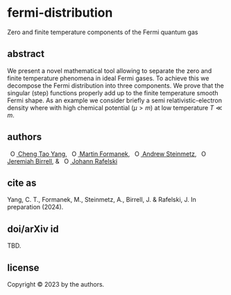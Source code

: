 # fermi-distribution
Zero and finite temperature components of the Fermi quantum gas

## abstract
We present a novel mathematical tool allowing to separate the zero and finite temperature phenomena in ideal Fermi gases. To achieve this  we decompose the Fermi distribution into three components. We prove that the singular (step) functions properly add up to the finite temperature smooth Fermi shape. As an example we consider briefly a semi relativistic-electron density where with high chemical potential ($\mu>m$) at low temperature $T\ll m$.

## authors
<a
id="cy-effective-orcid-url"
class="underline"
href="https://orcid.org/0000-0001-5038-8427"
target="orcid.widget"
rel="me noopener noreferrer"
style="vertical-align: top"><img
src="https://orcid.org/sites/default/files/images/orcid_16x16.png"
style="width: 1em; margin-inline-start: 0.5em"
alt="ORCID iD icon"/> Cheng Tao Yang</a>, <a
id="cy-effective-orcid-url"
class="underline"
href="https://orcid.org/0000-0003-2704-6474"
target="orcid.widget"
rel="me noopener noreferrer"
style="vertical-align: top"><img
src="https://orcid.org/sites/default/files/images/orcid_16x16.png"
style="width: 1em; margin-inline-start: 0.5em"
alt="ORCID iD icon"/> Martin Formanek</a>, <a
id="cy-effective-orcid-url"
class="underline"
href="https://orcid.org/0000-0001-5474-2649"
target="orcid.widget"
rel="me noopener noreferrer"
style="vertical-align: top"><img
src="https://orcid.org/sites/default/files/images/orcid_16x16.png"
style="width: 1em; margin-inline-start: 0.5em"
alt="ORCID iD icon"/> Andrew Steinmetz</a>, <a
id="cy-effective-orcid-url"
class="underline"
href="https://orcid.org/0000-0002-2289-4856"
target="orcid.widget"
rel="me noopener noreferrer"
style="vertical-align: top"><img
src="https://orcid.org/sites/default/files/images/orcid_16x16.png"
style="width: 1em; margin-inline-start: 0.5em"
alt="ORCID iD icon"/> Jeremiah Birrell</a>, & <a
id="cy-effective-orcid-url"
class="underline"
href="https://orcid.org/0000-0001-8217-1484"
target="orcid.widget"
rel="me noopener noreferrer"
style="vertical-align: top"><img
src="https://orcid.org/sites/default/files/images/orcid_16x16.png"
style="width: 1em; margin-inline-start: 0.5em"
alt="ORCID iD icon"/> Johann Rafelski</a>

## cite as
Yang, C. T., Formanek, M., Steinmetz, A., Birrell, J. & Rafelski, J. In preparation (2024).

## doi/arXiv id
TBD.

## license
Copyright © 2023 by the authors.

<!--
Useful internet links with discussions:
https://physics.stackexchange.com/q/760248
https://math.stackexchange.com/a/83747
https://physics.stackexchange.com/q/736837
-->
